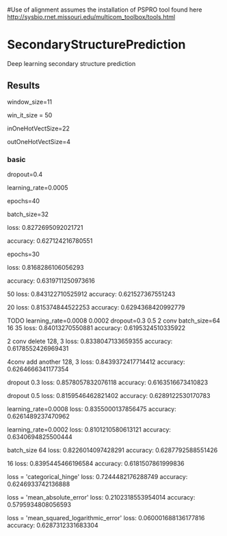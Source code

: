 #
#Use of alignment assumes the installation of PSPRO tool found here http://sysbio.rnet.missouri.edu/multicom_toolbox/tools.html


# SecondaryStructurePrediction

Deep learning secondary structure prediction

## Results

window_size=11

win_it_size = 50

inOneHotVectSize=22

outOneHotVectSize=4

### basic

dropout=0.4

learning_rate=0.0005

epochs=40

batch_size=32

loss: 0.8272695092021721

accuracy: 0.627124216780551

epochs=30

loss: 0.8168286106056293

accuracy: 0.6319711250973616

50 
loss: 0.843122710525912
accuracy: 0.621527367551243

20
loss: 0.815374844522253
accuracy: 0.6294368420992779

TODO
learning_rate=0.0008 0.0002
dropout=0.3 0.5
2 conv
batch_size=64 16
35
loss: 0.84013270550881
accuracy: 0.6195324510335922

2 conv delete 128, 3
loss: 0.8338047133659355
accuracy: 0.6178552426969431

4conv add another 128, 3
loss: 0.8439372417714412
accuracy: 0.6264666341177354

dropout 0.3
loss: 0.8578057832076118
accuracy: 0.6163516673410823

dropout 0.5
loss: 0.8159546462821402
accuracy: 0.6289122530170783

learning_rate=0.0008 
loss: 0.8355000137856475
accuracy: 0.6261489237470962

learning_rate=0.0002
loss: 0.8101210580613121
accuracy: 0.6340694825500444

batch_size 64
loss: 0.8226014097428291
accuracy: 0.6287792588551426

16
loss: 0.8395445466196584
accuracy: 0.6181507861999836

loss = 'categorical_hinge'
loss: 0.7244482176288749
accuracy: 0.6246933742136888

loss = 'mean_absolute_error'
loss: 0.2102318553954014
accuracy: 0.5795934808056593

loss = 'mean_squared_logarithmic_error'
loss: 0.060001688136177816
accuracy: 0.6287312331683304
